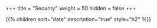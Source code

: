 +++
title = "Security"
weight = 50
hidden = false
+++

{{% children sort="date" description="true" style="h2" %}}